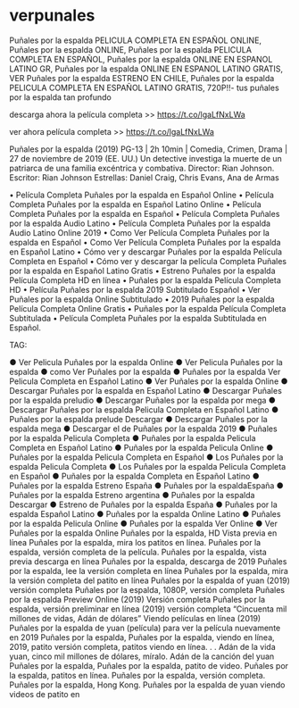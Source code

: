 # verpunales
Puñales por la espalda PELICULA COMPLETA EN ESPAÑOL ONLINE, Puñales por la espalda ONLINE, Puñales por la espalda PELICULA COMPLETA EN ESPAÑOL, Puñales por la espalda ONLINE EN ESPANOL LATINO GR, Puñales por la espalda ONLINE EN ESPANOL LATINO GRATIS, VER Puñales por la espalda ESTRENO EN CHILE, Puñales por la espalda PELICULA COMPLETA EN ESPAÑOL LATINO GRATIS,
720P!!- tus puñales por la espalda tan profundo

descarga ahora la película completa >> https://t.co/lgaLfNxLWa

ver ahora película completa >> https://t.co/lgaLfNxLWa

Puñales por la espalda (2019)
PG-13 | 2h 10min | Comedia, Crimen, Drama | 27 de noviembre de 2019 (EE. UU.)
Un detective investiga la muerte de un patriarca de una familia excéntrica y combativa.
Director: Rian Johnson.
Escritor: Rian Johnson
Estrellas: Daniel Craig, Chris Evans, Ana de Armas





• Película Completa Puñales por la espalda en Español Online
• Película Completa Puñales por la espalda en Español Latino Online
• Película Completa Puñales por la espalda en Español
• Película Completa Puñales por la espalda Audio Latino
• Película Completa Puñales por la espalda Audio Latino Online 2019
• Como Ver Película Completa Puñales por la espalda en Español
• Como Ver Película Completa Puñales por la espalda en Español Latino
• Cómo ver y descargar Puñales por la espalda Película Completa en Español
• Cómo ver y descargar la película Completa Puñales por la espalda en Español Latino Gratis
• Estreno Puñales por la espalda Película Completa HD en línea
• Puñales por la espalda Película Completa HD
• Película Puñales por la espalda 2019 Subtitulado Español
• Ver Puñales por la espalda Online Subtitulado
• 2019 Puñales por la espalda Película Completa Online Gratis
• Puñales por la espalda Película Completa Subtitulada
• Película Completa Puñales por la espalda Subtitulada en Español.

TAG:

● Ver Pelicula Puñales por la espalda Online
● Ver Pelicula Puñales por la espalda
● como Ver Puñales por la espalda
● Puñales por la espalda Ver Pelicula Completa en Español Latino
● Ver Puñales por la espalda Online
● Descargar Puñales por la espalda en Español Latino
● Descargar Puñales por la espalda preludio
● Descargar Puñales por la espalda por mega
● Descargar Puñales por la espalda Pelicula Completa en Español Latino
● Puñales por la espalda prelude Descargar
● Descargar Puñales por la espalda mega
● Descargar el de Puñales por la espalda 2019
● Puñales por la espalda Pelicula Completa
● Puñales por la espalda Pelicula Completa en Español Latino
● Puñales por la espalda Pelicula Online
● Puñales por la espalda Pelicula Completa en Español
● Los Puñales por la espalda Pelicula Completa
● Los Puñales por la espalda Pelicula Completa en Español
● Puñales por la espalda Completa en Español Latino
● Puñales por la espalda Estreno España
● Puñales por la espaldaEspaña
● Puñales por la espalda Estreno argentina
● Puñales por la espalda Descargar
● Estreno de Puñales por la espalda España
● Puñales por la espalda Español Latino
● Puñales por la espalda Online Latino
● Puñales por la espalda Pelicula Online
● Puñales por la espalda Ver Online
● Ver Puñales por la espalda Online
Puñales por la espalda, HD Vista previa en línea
Puñales por la espalda, mira los patitos en línea.
Puñales por la espalda, versión completa de la película.
Puñales por la espalda, vista previa descarga en línea
Puñales por la espalda, descarga de 2019
Puñales por la espalda, lee la versión completa en línea
Puñales por la espalda, mira la versión completa del patito en línea
Puñales por la espalda of yuan (2019) versión completa
Puñales por la espalda, 1080P, versión completa
Puñales por la espalda Preview Online (2019) Versión completa
Puñales por la espalda, versión preliminar en línea (2019) versión completa
“Cincuenta mil millones de vidas, Adán de dólares” Viendo películas en línea (2019)
Puñales por la espalda de yuan (película) para ver la película nuevamente en 2019
Puñales por la espalda, Puñales por la espalda, viendo en línea, 2019, patito versión completa, patitos viendo en línea. . .
Adán de la vida yuan, cinco mil millones de dólares, míralo.
Adán de la canción del yuan
Puñales por la espalda, Puñales por la espalda, patito de video.
Puñales por la espalda, patitos en línea.
Puñales por la espalda, versión completa.
Puñales por la espalda, Hong Kong.
Puñales por la espalda de yuan viendo videos de patito en 
